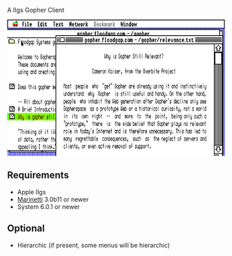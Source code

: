 
A IIgs Gopher Client

![Screenshot](screenshots/gopher-5.png)

## Requirements
* Apple IIgs
* [Marinetti](http://a2retrosystems.com/Marinetti.htm) 3.0b11 or newer
* System 6.0.1 or newer

## Optional
* Hierarchic (if present, some menus will be hierarchic)
